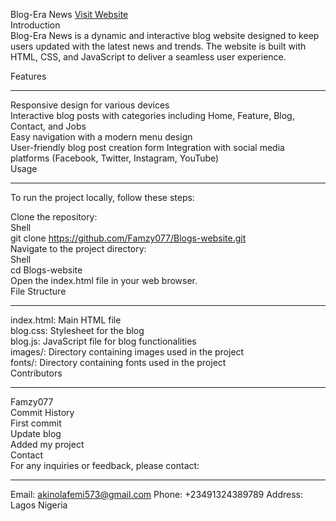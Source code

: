 Blog-Era News <a href='>>>'>Visit Website</a><br>
Introduction<br>
Blog-Era News is a dynamic and interactive blog website designed to keep users updated with the latest news and trends. The website is built with HTML, CSS, and JavaScript to deliver a seamless user experience. <br>

Features <hr>
Responsive design for various devices<br>
Interactive blog posts with categories including Home, Feature, Blog, Contact, and Jobs<br>
Easy navigation with a modern menu design<br>
User-friendly blog post creation form
Integration with social media platforms (Facebook, Twitter, Instagram, YouTube)<br>
Usage<hr>
To run the project locally, follow these steps:

Clone the repository: <br>
Shell<br>
git clone https://github.com/Famzy077/Blogs-website.git<br>
Navigate to the project directory:<br>
Shell<br>
cd Blogs-website<br>
Open the index.html file in your web browser.<br>
File Structure <hr>
index.html: Main HTML file<br>
blog.css: Stylesheet for the blog<br>
blog.js: JavaScript file for blog functionalities<br>
images/: Directory containing images used in the project<br>
fonts/: Directory containing fonts used in the project<br>
Contributors <hr>
Famzy077<br>
Commit History<br>
First commit<br>
Update blog<br>
Added my project<br>
Contact<br>
For any inquiries or feedback, please contact:<hr>

Email: akinolafemi573@gmail.com
Phone: +23491324389789
Address: Lagos Nigeria
